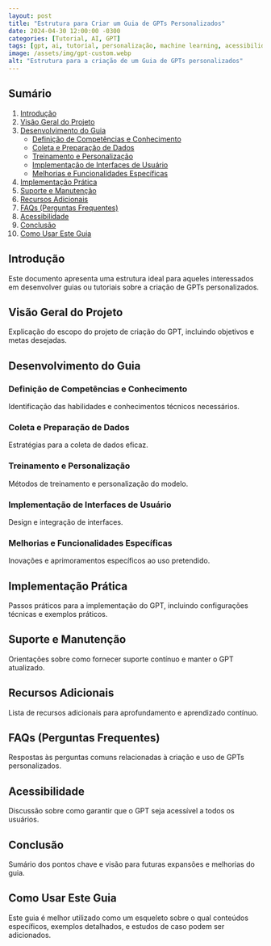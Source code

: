 ```yaml
---
layout: post
title: "Estrutura para Criar um Guia de GPTs Personalizados"
date: 2024-04-30 12:00:00 -0300
categories: [Tutorial, AI, GPT]
tags: [gpt, ai, tutorial, personalização, machine learning, acessibilidade]
image: /assets/img/gpt-custom.webp
alt: "Estrutura para a criação de um Guia de GPTs personalizados"
---
```


## Sumário

1. [Introdução](#introdução)
2. [Visão Geral do Projeto](#visão-geral-do-projeto)
3. [Desenvolvimento do Guia](#desenvolvimento-do-guia)
   - [Definição de Competências e Conhecimento](#definição-de-competências-e-conhecimento)
   - [Coleta e Preparação de Dados](#coleta-e-preparação-de-dados)
   - [Treinamento e Personalização](#treinamento-e-personalização)
   - [Implementação de Interfaces de Usuário](#implementação-de-interfaces-de-usuário)
   - [Melhorias e Funcionalidades Específicas](#melhorias-e-funcionalidades-específicas)
4. [Implementação Prática](#implementação-prática)
5. [Suporte e Manutenção](#suporte-e-manutenção)
6. [Recursos Adicionais](#recursos-adicionais)
7. [FAQs (Perguntas Frequentes)](#faqs-perguntas-frequentes)
8. [Acessibilidade](#acessibilidade)
9. [Conclusão](#conclusão)
10. [Como Usar Este Guia](#como-usar-este-guia)

## Introdução
Este documento apresenta uma estrutura ideal para aqueles interessados em desenvolver guias ou tutoriais sobre a criação de GPTs personalizados. 

## Visão Geral do Projeto
Explicação do escopo do projeto de criação do GPT, incluindo objetivos e metas desejadas.

## Desenvolvimento do Guia
### Definição de Competências e Conhecimento
Identificação das habilidades e conhecimentos técnicos necessários.

### Coleta e Preparação de Dados
Estratégias para a coleta de dados eficaz.

### Treinamento e Personalização
Métodos de treinamento e personalização do modelo.

### Implementação de Interfaces de Usuário
Design e integração de interfaces.

### Melhorias e Funcionalidades Específicas
Inovações e aprimoramentos específicos ao uso pretendido.

## Implementação Prática
Passos práticos para a implementação do GPT, incluindo configurações técnicas e exemplos práticos.

## Suporte e Manutenção
Orientações sobre como fornecer suporte contínuo e manter o GPT atualizado.

## Recursos Adicionais
Lista de recursos adicionais para aprofundamento e aprendizado contínuo.

## FAQs (Perguntas Frequentes)
Respostas às perguntas comuns relacionadas à criação e uso de GPTs personalizados.

## Acessibilidade
Discussão sobre como garantir que o GPT seja acessível a todos os usuários.

## Conclusão
Sumário dos pontos chave e visão para futuras expansões e melhorias do guia.

## Como Usar Este Guia
Este guia é melhor utilizado como um esqueleto sobre o qual conteúdos específicos, exemplos detalhados, e estudos de caso podem ser adicionados.